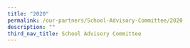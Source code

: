 ```yaml
---
title: "2020"
permalink: /our-partners/School-Advisory-Committee/2020
description: ""
third_nav_title: School Advisory Committee
---
```

